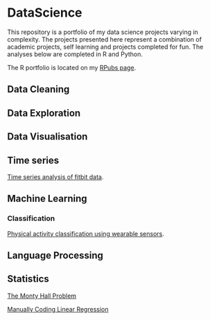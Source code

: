 # DataScience


This repository is a portfolio of my data science projects varying in complexity. The projects presented here represent a combination of academic projects, self learning and projects completed for fun. The analyses below are completed in R and Python. 


The R portfolio is located on my [RPubs page](https://rpubs.com/rudriscube).

## Data Cleaning

## Data Exploration

## Data Visualisation 



## Time series 
 [Time series analysis of fitbit data](https://github.com/RJODRISCOLL/FB-time-series).






## Machine Learning





### Classification 

[Physical activity classification using wearable sensors](https://github.com/RJODRISCOLL/Classification-of-physical-activity-).






## Language Processing 



## Statistics 

[The Monty Hall Problem](https://github.com/RJODRISCOLL/Monty-Hall-Problem) 

[Manually Coding Linear Regression](https://github.com/RJODRISCOLL/Linear-regression)


